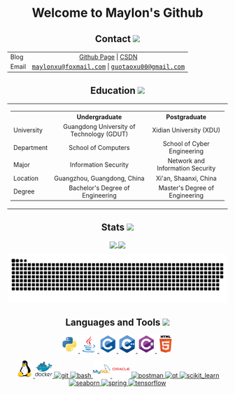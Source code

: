 <h1><p align="center">Welcome to Maylon's Github</p></h1>

<!-- emojis: https://slackmojis.com/-->
<h2 align="center">Contact <img src="https://emojis.slackmojis.com/emojis/images/1588866973/8934/hellokittydance.gif?1588866973" width="90"></h2>
<table align="center">
  <tr>
    <td style="text-align: left;">Blog</td>
    <td align="center"><a href="https://Country-If.github.io">Github Page</a> | <a href="https://blog.csdn.net/weixin_45824303">CSDN</a></td>
  </tr>
  <tr>
    <td style="text-align: left;">Email</td>
    <td align="center"><a href="mailto:maylonxu@foxmail.com"><kbd>maylonxu@foxmail.com</kbd></a> | <a href="mailto:guotaoxu00@gmail.com"><kbd>guotaoxu00@gmail.com</kbd></a></td>
  </tr>
</table>

<h2 align="center">Education <img src="https://emojis.slackmojis.com/emojis/images/1696534303/70363/doggotypingq.gif" width="40"></h2>
<table align="center">
  <tr>
    <td align="center">
      <table>
        <tr>
          <th></th>
          <th align="center">Undergraduate</th>
          <th align="center">Postgraduate</th>
        </tr>
        <tr>
          <td>University</td>
          <td align="center">Guangdong University of Technology (GDUT)</td>
          <td align="center">Xidian University (XDU)<!--(Exempt from Admission Exam)--></td>
        </tr>
        <tr>
          <td>Department</td>
          <td align="center">School of Computers</td>
          <td align="center">School of Cyber Engineering</td>
        </tr>
        <tr>
          <td>Major</td>
          <td align="center">Information Security</td>
          <td align="center">Network and Information Security</td>
        </tr>
        <tr>
          <td>Location</td>
          <td align="center">Guangzhou, Guangdong, China</td>
          <td align="center">Xi'an, Shaanxi, China</td>
        </tr>
        <tr>
          <td>Degree</td>
          <td align="center">Bachelor's Degree of Engineering</td>
          <td align="center">Master's Degree of Engineering</td>
        </tr>
      </table>
    </td>
  </tr>
</table>

<h2 align="center">Stats <img src="https://emojis.slackmojis.com/emojis/images/1680554188/65018/cat-roomba-exceptionally-fast.gif" width="40"></h2>
<p align="center">
  <a href="https://github.com/Country-If"> 
    <img align="center" src="https://github-readme-stats-three-brown-35.vercel.app/api?username=Country-If&show_icons=true&theme=transparent&include_all_commits=true&hide_border=true" /> 
  </a>
  <a href="https://github.com/Country-If"> 
    <img align="center" src="https://github-readme-stats-three-brown-35.vercel.app/api/top-langs/?username=Country-If&hide=tcl,xslt,jupyter%20notebook,smarty,tex&theme=transparent&layout=compact&hide_border=true" /> 
  </a>
</p>
<p align="center">
<picture align="center">
  <source media="(prefers-color-scheme: light)" srcset="res/github-contribution-grid-snake.svg">
  <source media="(prefers-color-scheme: dark)" srcset="res/github-contribution-grid-snake-dark.svg">
  <img alt="github contribution grid snake animation" src="res/github-contribution-grid-snake.svg">
</picture>
</p>

<!-- icons: https://rahuldkjain.github.io/gh-profile-readme-generator/ -->
<h2 align="center">Languages and Tools <img src="https://emojis.slackmojis.com/emojis/images/1643516377/24139/tangerine_fire.gif" width="40"></h2>
<p align="center"> 
  <a href="https://www.python.org" target="_blank" rel="noreferrer"> <img src="https://raw.githubusercontent.com/devicons/devicon/master/icons/python/python-original.svg" alt="python" width="40" height="40"/> </a> 
  <a href="https://www.java.com" target="_blank" rel="noreferrer"> <img src="https://raw.githubusercontent.com/devicons/devicon/master/icons/java/java-original.svg" alt="java" width="40" height="40"/> </a> 
  <a href="https://www.cprogramming.com/" target="_blank" rel="noreferrer"> <img src="https://raw.githubusercontent.com/devicons/devicon/master/icons/c/c-original.svg" alt="c" width="40" height="40"/> </a> 
  <a href="https://www.w3schools.com/cpp/" target="_blank" rel="noreferrer"> <img src="https://raw.githubusercontent.com/devicons/devicon/master/icons/cplusplus/cplusplus-original.svg" alt="cplusplus" width="40" height="40"/> </a> 
  <a href="https://www.w3schools.com/cs/" target="_blank" rel="noreferrer"> <img src="https://raw.githubusercontent.com/devicons/devicon/master/icons/csharp/csharp-original.svg" alt="csharp" width="40" height="40"/> </a> 
  <a href="https://www.w3.org/html/" target="_blank" rel="noreferrer"> <img src="https://raw.githubusercontent.com/devicons/devicon/master/icons/html5/html5-original-wordmark.svg" alt="html5" width="40" height="40"/> </a> 
</p>
<p align="center">
  <a href="https://www.linux.org/" target="_blank" rel="noreferrer"> <img src="https://raw.githubusercontent.com/devicons/devicon/master/icons/linux/linux-original.svg" alt="linux" width="40" height="40"/> </a> 
  <a href="https://www.docker.com/" target="_blank" rel="noreferrer"> <img src="https://raw.githubusercontent.com/devicons/devicon/master/icons/docker/docker-original-wordmark.svg" alt="docker" width="40" height="40"/> </a> 
  <a href="https://git-scm.com/" target="_blank" rel="noreferrer"> <img src="https://www.vectorlogo.zone/logos/git-scm/git-scm-icon.svg" alt="git" width="40" height="40"/> </a> 
  <a href="https://www.gnu.org/software/bash/" target="_blank" rel="noreferrer"> <img src="https://www.vectorlogo.zone/logos/gnu_bash/gnu_bash-icon.svg" alt="bash" width="40" height="40"/> </a> 
  <a href="https://www.mysql.com/" target="_blank" rel="noreferrer"> <img src="https://raw.githubusercontent.com/devicons/devicon/master/icons/mysql/mysql-original-wordmark.svg" alt="mysql" width="40" height="40"/> </a> 
  <a href="https://www.oracle.com/" target="_blank" rel="noreferrer"> <img src="https://raw.githubusercontent.com/devicons/devicon/master/icons/oracle/oracle-original.svg" alt="oracle" width="40" height="40"/> </a> 
  <a href="https://postman.com" target="_blank" rel="noreferrer"> <img src="https://www.vectorlogo.zone/logos/getpostman/getpostman-icon.svg" alt="postman" width="40" height="40"/> </a> 
  <a href="https://www.qt.io/" target="_blank" rel="noreferrer"> <img src="https://upload.wikimedia.org/wikipedia/commons/0/0b/Qt_logo_2016.svg" alt="qt" width="40" height="40"/> </a> 
  <a href="https://scikit-learn.org/" target="_blank" rel="noreferrer"> <img src="https://upload.wikimedia.org/wikipedia/commons/0/05/Scikit_learn_logo_small.svg" alt="scikit_learn" width="40" height="40"/> </a> 
  <a href="https://seaborn.pydata.org/" target="_blank" rel="noreferrer"> <img src="https://seaborn.pydata.org/_images/logo-mark-lightbg.svg" alt="seaborn" width="40" height="40"/> </a> 
  <a href="https://spring.io/" target="_blank" rel="noreferrer"> <img src="https://www.vectorlogo.zone/logos/springio/springio-icon.svg" alt="spring" width="40" height="40"/> </a> 
  <a href="https://www.tensorflow.org" target="_blank" rel="noreferrer"> <img src="https://www.vectorlogo.zone/logos/tensorflow/tensorflow-icon.svg" alt="tensorflow" width="40" height="40"/> </a> 
</p>
